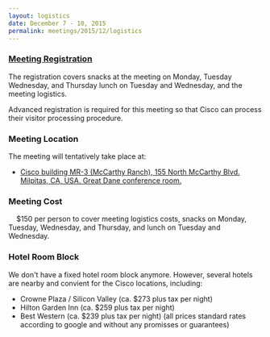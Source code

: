```yaml
---
layout: logistics
date: December 7 - 10, 2015
permalink: meetings/2015/12/logistics
---
```


### [Meeting Registration](https://www.eventbrite.com/e/mpi-forum-tickets-19122551065)

The registration covers snacks at the meeting on Monday, Tuesday Wednesday, and Thursday lunch on Tuesday and Wednesday, and the meeting logistics.

Advanced registration is required for this meeting so that Cisco can process their visitor processing procedure.

### Meeting Location

The meeting will tentatively take place at:

*   [Cisco building MR-3 (McCarthy Ranch), 155 North McCarthy Blvd. Milpitas, CA, USA. Great Dane conference room.](https://www.google.com/maps/embed?pb=!1m18!1m12!1m3!1d12673.262443392721!2d-121.93341717646358!3d37.4296482985981!2m3!1f0!2f0!3f0!3m2!1i1024!2i768!4f13.1!3m3!1m2!1s0x0000000000000000%3A0x29434aa4a14ef89e!2sCisco+SJ-McCarthy+Ranch+3!5e0!3m2!1sen!2sus!4v1445549128141)

### Meeting Cost

    $150 per person to cover meeting logistics costs, snacks on Monday, Tuesday, Wednesday, and Thursday, and lunch on Tuesday and Wednesday.  

### Hotel Room Block

We don't have a fixed hotel room block anymore. However, several hotels are nearby and convient for the Cisco locations, including:
* Crowne Plaza / Silicon Valley (ca. $273 plus tax per night)
* Hilton Garden Inn (ca. $259 plus tax per night)
* Best Western (ca. $239 plus tax per night)
(all prices standard rates according to google and without any promisses or guarantees)
